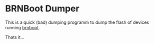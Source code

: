 # BRNBoot Dumper
This is a quick (bad) dumping programm to dump the flash of devices running [brnboot](https://openwrt.org/docs/techref/bootloader/brnboot). 

Thats it...
